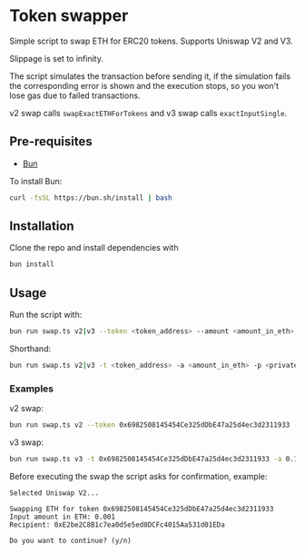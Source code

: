 # Token swapper

Simple script to swap ETH for ERC20 tokens. Supports Uniswap V2 and V3.

Slippage is set to infinity.

The script simulates the transaction before sending it, if the simulation fails the corresponding error is shown and the execution stops, so you won't lose gas due to failed transactions.

v2 swap calls `swapExactETHForTokens` and v3 swap calls `exactInputSingle`.

## Pre-requisites

- [Bun](https://bun.sh/)

To install Bun:

```bash
curl -fsSL https://bun.sh/install | bash
```

## Installation

Clone the repo and install dependencies with

```bash
bun install
```

## Usage

Run the script with:

```bash
bun run swap.ts v2|v3 --token <token_address> --amount <amount_in_eth> --pkey <privatekey>
```

Shorthand:

```bash
bun run swap.ts v2|v3 -t <token_address> -a <amount_in_eth> -p <privatekey>
```

### Examples

v2 swap:

```bash
bun run swap.ts v2 --token 0x6982508145454Ce325dDbE47a25d4ec3d2311933 --amount 0.1 --pkey 0x736bd502819cd843c8d463cf5a50e5e2afa2362fdc5eb48867940b876919052a
```

v3 swap:

```bash
bun run swap.ts v3 -t 0x6982508145454Ce325dDbE47a25d4ec3d2311933 -a 0.1 -p 0x736bd502819cd843c8d463cf5a50e5e2afa2362fdc5eb48867940b876919052a
```

Before executing the swap the script asks for confirmation, example:

```
Selected Uniswap V2...

Swapping ETH for token 0x6982508145454Ce325dDbE47a25d4ec3d2311933
Input amount in ETH: 0.001
Recipient: 0xE2be2C8B1c7ea0d5e5ed0DCFc4015Aa531d01EDa

Do you want to continue? (y/n)
```
